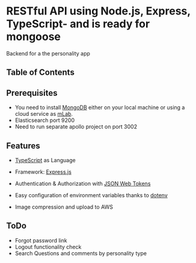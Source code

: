 # RESTful API using Node.js, Express, TypeScript- and is ready for mongoose

Backend for a the personality app

## Table of Contents

## Prerequisites

- You need to install [MongoDB](https://docs.mongodb.com/manual/administration/install-community/) either on your local machine or using a cloud service as [mLab](https://mlab.com/).
- Elasticsearch port 9200
- Need to run separate apollo project on port 3002

## Features

- [TypeScript](https://www.typescriptlang.org/) as Language

- Framework: [Express.js](https://expressjs.com/)

- Authentication & Authorization with [JSON Web Tokens](https://jwt.io/)

- Easy configuration of environment variables thanks to [dotenv](https://github.com/motdotla/dotenv)

- Image compression and upload to AWS

## ToDo

- Forgot password link
- Logout functionality check
- Search Questions and comments by personality type
